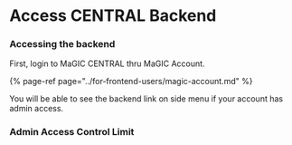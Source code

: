 # Access CENTRAL Backend

### Accessing the backend

First, login to MaGIC CENTRAL thru MaGIC Account.

{% page-ref page="../for-frontend-users/magic-account.md" %}

You will be able to see the backend link on side menu if your account has admin access. 

### Admin Access Control Limit



